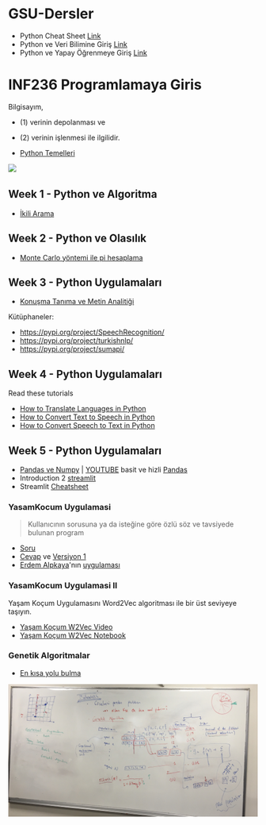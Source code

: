 # GSU-Dersler

 - Python Cheat Sheet [Link](http://ehmatthes.github.io/pcc/cheatsheets/README.html)
 - Python ve Veri Bilimine Giriş [Link](https://github.com/uzay00/KaVe-Egitim/tree/master/VeriBilimi)
 - Python ve Yapay Öğrenmeye Giriş [Link](https://github.com/kaveai/veribilimiyazokulu)


# INF236 Programlamaya Giris

Bilgisayım, 
 - (1) verinin depolanması ve 
 - (2) verinin işlenmesi ile ilgilidir. 

 - [Python Temelleri](https://nbviewer.org/github/uzay00/KaVe-Egitim/blob/master/VeriBilimi/0%20-%20Python%20Temeller.ipynb)

![](https://github.com/uzay00/GSU-Dersler/blob/main/INF113%20Bilgisayar%20M%C3%BChendisli%C4%9Fine%20Giri%C5%9F/programlama.png)


##  Week 1 - Python ve Algoritma
 - [İkili Arama](https://github.com/uzay00/GSU-Dersler/blob/main/INF236%20Programlama%20Uygulamalar%C4%B1/GSU_INF236_Ders_1.ipynb)


## Week 2 - Python ve Olasılık
 - [Monte Carlo yöntemi ile pi hesaplama](https://github.com/uzay00/GSU-Dersler/blob/main/INF236%20Programlama%20Uygulamalar%C4%B1/Ders%202%20-%20Olas%C4%B1l%C4%B1k.ipynb)


## Week 3 - Python Uygulamaları
 - [Konuşma Tanıma ve Metin Analitiği](https://github.com/uzay00/GSU-Dersler/blob/main/INF236%20Programlama%20Uygulamalar%C4%B1/Ses%20Tanima.ipynb)

Kütüphaneler: 
 - https://pypi.org/project/SpeechRecognition/
 - https://pypi.org/project/turkishnlp/
 - https://pypi.org/project/sumapi/


## Week 4 - Python Uygulamaları

Read these tutorials
 - [How to Translate Languages in Python](https://www.thepythoncode.com/article/translate-text-in-python)
 - [How to Convert Text to Speech in Python](https://www.thepythoncode.com/article/convert-text-to-speech-in-python)
 - [How to Convert Speech to Text in Python](https://www.thepythoncode.com/article/using-speech-recognition-to-convert-speech-to-text-python)

## Week 5 - Python Uygulamaları
 - [Pandas ve Numpy](https://github.com/kaveai/veribilimiyazokulu/blob/main/Ders%20%C4%B0%C3%A7erikleri/Pandas%20ve%20Numpy.ipynb) | [YOUTUBE](https://youtu.be/cr45U2dxyjY?t=11828) basit ve hizli [Pandas](https://nbviewer.org/github/uzay00/KaVe-Egitim/blob/master/VeriBilimi/2a%20-%20Intro%20to%20Data%20Analysis%20with%20Pandas.ipynb)
 - Introduction 2 [streamlit](https://hersanyagci.medium.com/introduction-to-streamlit-for-machine-learning-web-app-cd89c4181c33)
 - Streamlit [Cheatsheet](https://share.streamlit.io/daniellewisdl/streamlit-cheat-sheet/app.py)

### YasamKocum Uygulamasi
> Kullanıcının sorusuna ya da isteğine göre özlü söz ve tavsiyede bulunan program

 - [Soru](https://nbviewer.jupyter.org/github/uzay00/KaVe-Egitim/blob/master/VeriBilimi/4a1-%20%28Basitlestirilmis%29%20Yasam%20Kocu%20Uygulamasi%20SORULAR.ipynb)
 - [Cevap](https://github.com/uzay00/KaVe-Egitim/blob/master/VeriBilimi/4a2%20-%20(Basitlestirilmis)%20Yasam%20Kocu%20Uygulamasi%20CEVAPLAR.ipynb) ve [Versiyon 1](https://github.com/uzay00/KaVe-Egitim/blob/master/VeriBilimi/4a3%20-%20(Basitleştirilmiş)%20YasamKocum%20Uygulaması%20--%20versiyon%201%20--.ipynb)
 - [Erdem Alpkaya](https://www.linkedin.com/in/erdemalpkaya/)'nın [uygulaması](https://github.com/erdemalpkaya/Aphorism-Recommendation)

### YasamKocum Uygulamasi II
Yaşam Koçum Uygulamasını Word2Vec algoritması ile bir üst seviyeye taşıyın.
  - [Yaşam Koçum W2Vec Video](https://www.youtube.com/watch?v=xz45EaSpf4Y)
  - [Yaşam Koçum W2Vec Notebook](https://github.com/aycignl/python_hour/blob/master/life_coach_application.ipynb)


### Genetik Algoritmalar
  - [En kısa yolu bulma](https://github.com/uzay00/GSU-Dersler/blob/main/INF236%20Programlama%20Uygulamalar%C4%B1/Genetic%20Algorithm%20Shortest%20Path%20Clean%20Code%20.ipynb)


![](https://github.com/uzay00/GSU-Dersler/blob/main/INF236%20Programlama%20Uygulamalar%C4%B1/GA.jpg)

